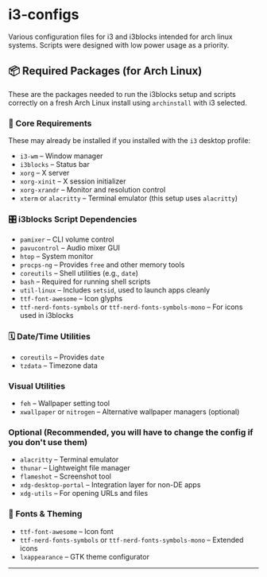 # i3-configs
Various configuration files for i3 and i3blocks intended for arch linux systems. Scripts were designed with low power usage as a priority.

## 📦 Required Packages (for Arch Linux)

These are the packages needed to run the i3blocks setup and scripts correctly on a fresh Arch Linux install using `archinstall` with i3 selected.

### 🧱 Core Requirements
These may already be installed if you installed with the `i3` desktop profile:

- `i3-wm` – Window manager
- `i3blocks` – Status bar
- `xorg` – X server
- `xorg-xinit` – X session initializer
- `xorg-xrandr` – Monitor and resolution control
- `xterm` or `alacritty` – Terminal emulator (this setup uses `alacritty`)

### 🎛️ i3blocks Script Dependencies

- `pamixer` – CLI volume control
- `pavucontrol` – Audio mixer GUI
- `htop` – System monitor
- `procps-ng` – Provides `free` and other memory tools
- `coreutils` – Shell utilities (e.g., `date`)
- `bash` – Required for running shell scripts
- `util-linux` – Includes `setsid`, used to launch apps cleanly
- `ttf-font-awesome` – Icon glyphs
- `ttf-nerd-fonts-symbols` or `ttf-nerd-fonts-symbols-mono` – For icons used in i3blocks

### 🗓️ Date/Time Utilities

- `coreutils` – Provides `date`
- `tzdata` – Timezone data

### Visual Utilities

- `feh` – Wallpaper setting tool
- `xwallpaper` or `nitrogen` – Alternative wallpaper managers (optional)

### Optional (Recommended, you will have to change the config if you don't use them)

- `alacritty` – Terminal emulator
- `thunar` – Lightweight file manager
- `flameshot` – Screenshot tool
- `xdg-desktop-portal` – Integration layer for non-DE apps
- `xdg-utils` – For opening URLs and files

### 🎨 Fonts & Theming

- `ttf-font-awesome` – Icon font
- `ttf-nerd-fonts-symbols` or `ttf-nerd-fonts-symbols-mono` – Extended icons
- `lxappearance` – GTK theme configurator

---
